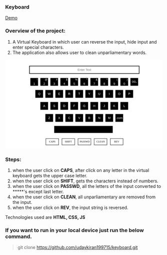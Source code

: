 ### Keyboard

[Demo](https://udaykiran199715.github.io/Keyboard/)

### Overview of the project:

1. A Virtual Keyboard in which user can reverse the input, hide input and enter special characters.
2. The application also allows user to clean unparliamentary words.


<img src="Keyboard.png" />

### Steps:

1. when the user click on <strong>CAPS</strong>, after click on any letter in the virtual keyboard gets the upper case letter.
2. when the user click on <strong>SHIFT</strong>,  gets the characters instead of numbers.
3. when the user click on <strong>PASSWD</strong>, all the letters of the input converted to *****'s except last letter.
4. when the user click on <strong>CLEAN</strong>, all unparliamentary are removed from the input.
5. when the user click on <strong>REV</strong>, the input string is reversed.

Technologies used are <strong>HTML, CSS, JS</strong>

### If you want to run in your local device just run the below command.

>git clone https://github.com/udaykiran199715/keyboard.git
